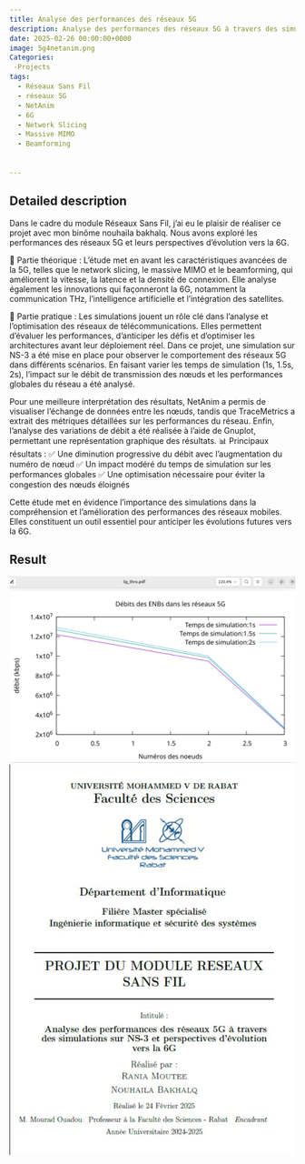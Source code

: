 ```yaml
---
title: Analyse des performances des réseaux 5G 
description: Analyse des performances des réseaux 5G à travers des simulations sur NS-3 et perspectives d’évolution vers la 6G
date: 2025-02-26 00:00:00+0000
image: 5g4netanim.png 
Categories: 
 -Projects
tags: 
  - Réseaux Sans Fil
  - réseaux 5G
  - NetAnim
  - 6G
  - Network Slicing
  - Massive MIMO
  - Beamforming

           
---
```

## Detailed description
Dans le cadre du module Réseaux Sans Fil, j’ai eu le plaisir de réaliser ce projet avec mon binôme nouhaila bakhalq. Nous avons exploré les performances des réseaux 5G et leurs perspectives d’évolution vers la 6G.

📌 Partie théorique :
 L’étude met en avant les caractéristiques avancées de la 5G, telles que le network slicing, le massive MIMO et le beamforming, qui améliorent la vitesse, la latence et la densité de connexion. Elle analyse également les innovations qui façonneront la 6G, notamment la communication THz, l’intelligence artificielle et l’intégration des satellites.

🔬 Partie pratique :
Les simulations jouent un rôle clé dans l’analyse et l’optimisation des réseaux de télécommunications. Elles permettent d’évaluer les performances, d’anticiper les défis et d’optimiser les architectures avant leur déploiement réel.
 Dans ce projet, une simulation sur NS-3 a été mise en place pour observer le comportement des réseaux 5G dans différents scénarios. En faisant varier les temps de simulation (1s, 1.5s, 2s), l’impact sur le débit de transmission des nœuds et les performances globales du réseau a été analysé.

Pour une meilleure interprétation des résultats, NetAnim a permis de visualiser l’échange de données entre les nœuds, tandis que TraceMetrics a extrait des métriques détaillées sur les performances du réseau. Enfin, l’analyse des variations de débit a été réalisée à l’aide de Gnuplot, permettant une représentation graphique des résultats.
📊 Principaux résultats :
 ✅ Une diminution progressive du débit avec l’augmentation du numéro de nœud
 ✅ Un impact modéré du temps de simulation sur les performances globales
 ✅ Une optimisation nécessaire pour éviter la congestion des nœuds éloignés

Cette étude met en évidence l’importance des simulations dans la compréhension et l’amélioration des performances des réseaux mobiles. Elles constituent un outil essentiel pour anticiper les évolutions futures vers la 6G. 


## Result

![Image 1](Graphique.png) ![Image 2](projetres.png)


